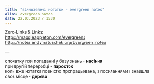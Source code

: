 ```yaml
---
title: "вічнозелені нотатки - evergreen notes"
Alias: evergreen notes
date: 22.03.2023 / 1530  
---
```

Zero-Links & Links:  
https://maggieappleton.com/evergreens  
https://notes.andymatuschak.org/Evergreen_notes  

—  

спочатку при попаданні у базу знань - **насіння**  
при другій переробці  - **паросток**  
коли вже нотатка повністю пропрацьована, з посиланнями і знайшла своє місце  - **дерево**
